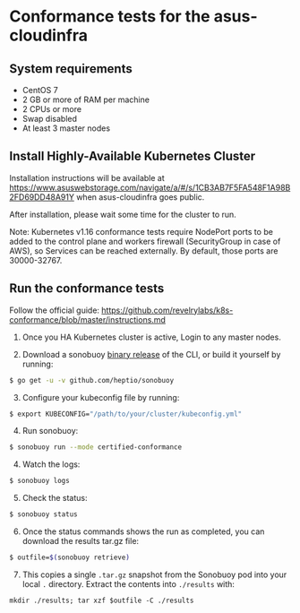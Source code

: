 # Conformance tests for the asus-cloudinfra

## System requirements

* CentOS 7
* 2 GB or more of RAM per machine
* 2 CPUs or more
* Swap disabled
* At least 3 master nodes

## Install Highly-Available Kubernetes Cluster

Installation instructions will be available at https://www.asuswebstorage.com/navigate/a/#/s/1CB3AB7F5FA548F1A98B2FD69DD48A91Y when asus-cloudinfra goes public.

After installation, please wait some time for the cluster to run.

Note: Kubernetes v1.16 conformance tests require NodePort ports to be added to the control plane and workers firewall (SecurityGroup in case of AWS), so Services can be reached externally. By default, those ports are 30000-32767.


## Run the conformance tests

Follow the official guide: https://github.com/revelrylabs/k8s-conformance/blob/master/instructions.md


1. Once you HA Kubernetes cluster is active, Login to any master nodes.

2. Download a sonobuoy [binary release](https://github.com/heptio/sonobuoy/releases) of the CLI, or build it yourself by running:
```sh
$ go get -u -v github.com/heptio/sonobuoy
```

3. Configure your kubeconfig file by running:
```sh
$ export KUBECONFIG="/path/to/your/cluster/kubeconfig.yml"
```

4. Run sonobuoy:
```sh
$ sonobuoy run --mode certified-conformance
```

4. Watch the logs:
```sh
$ sonobuoy logs
```

5. Check the status:
```sh
$ sonobuoy status
```

6. Once the status commands shows the run as completed, you can download the results tar.gz file:
```sh
$ outfile=$(sonobuoy retrieve)
```

7. This copies a single `.tar.gz` snapshot from the Sonobuoy pod into your local
`.` directory. Extract the contents into `./results` with:

```
mkdir ./results; tar xzf $outfile -C ./results
```